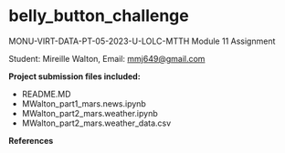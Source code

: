 # belly_button_challenge

MONU-VIRT-DATA-PT-05-2023-U-LOLC-MTTH
Module 11 Assignment

Student: Mireille Walton, Email: mmj649@gmail.com

**Project submission files included:**

- README.MD
- MWalton_part1_mars.news.ipynb
- MWalton_part2_mars.weather.ipynb
- MWalton_part2_mars.weather_data.csv

**References**
